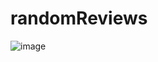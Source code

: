 # randomReviews

![image](https://user-images.githubusercontent.com/46694915/147797975-afbfce4e-e0b0-45e9-a0e7-e7169d6d75df.png)
